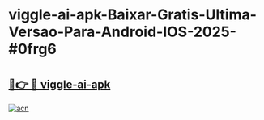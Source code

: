 # viggle-ai-apk-Baixar-Gratis-Ultima-Versao-Para-Android-IOS-2025-#0frg6

# <h2><a href="https://ainizakaria.my?title=viggle-ai-apk&ref=25M">🔗👉 🔴 viggle-ai-apk</a></h2>

[![acn](https://github.com/user-attachments/assets/0f9c940e-d8b0-45ae-aac7-cd30a18b3e1c)](https://ainizakaria.my?title=viggle-ai-apk&ref=25M)

